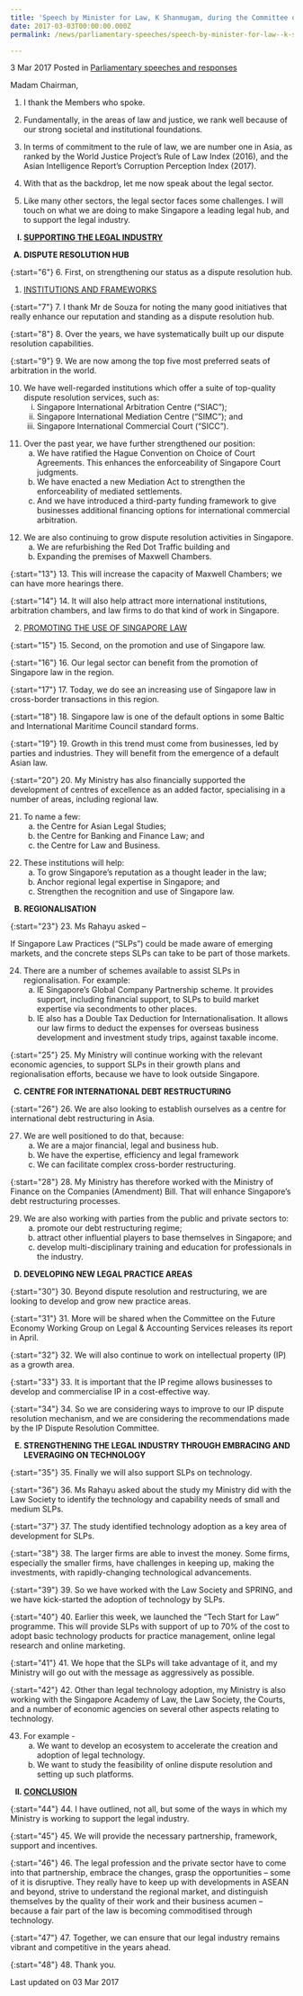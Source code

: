 ```yaml
---
title: 'Speech by Minister for Law, K Shanmugam, during the Committee of Supply Debate 2017'
date: 2017-03-03T00:00:00.000Z
permalink: /news/parliamentary-speeches/speech-by-minister-for-law--k-shanmugam--during-the-committee-of0

---
```



3 Mar 2017 Posted in [Parliamentary speeches and responses](/news/parliamentary-speeches)


Madam Chairman,

1. I thank the Members who spoke. 

2. Fundamentally, in the areas of law and justice, we rank well because of our strong societal and institutional foundations.


3. In terms of commitment to the rule of law, we are number one in Asia, as ranked by the World Justice Project’s Rule of Law Index (2016), and the Asian Intelligence Report’s Corruption Perception Index (2017).


4. With that as the backdrop, let me now speak about the legal sector. 


5. Like many other sectors, the legal sector faces some challenges. I will touch on what we are doing to make Singapore a leading legal hub, and to support the legal industry.

<ol style="list-style-type: upper-roman; font-weight:bold;">
<li><u>SUPPORTING THE LEGAL INDUSTRY</u></li>
</ol>


<ol style="list-style-type: upper-alpha; font-weight:bold;">
<li>DISPUTE RESOLUTION HUB </li>
</ol>

{:start="6"}
6. First, on strengthening our status as a dispute resolution hub. 

<ol start="1">
<li><u> INSTITUTIONS AND FRAMEWORKS </u></li>
</ol>


{:start="7"}
7. I thank Mr de Souza for noting the many good initiatives that really enhance our reputation and standing as a dispute resolution hub.

{:start="8"}
8. Over the years, we have systematically built up our dispute resolution capabilities. 

{:start="9"}
9. We are now among the top five most preferred seats of arbitration in the world.

<ol start="10">
<li> We have well-regarded institutions which offer a suite of top-quality dispute resolution services, such as: 

<ol style="list-style-type: lower-roman">
<li>Singapore International Arbitration Centre (“SIAC”);</li>
<li>Singapore International Mediation Centre (“SIMC”); and </li>
<li>Singapore International Commercial Court (“SICC”).</li>
</ol>

</li>
</ol>


<ol start="11">
<li>Over the past year, we have further strengthened our position:

<ol style="list-style-type: lower-alpha">
<li> We have ratified the Hague Convention on Choice of Court Agreements. This enhances the enforceability of Singapore Court judgments. </li>
<li>We have enacted a new Mediation Act to strengthen the enforceability of mediated settlements. </li>
<li>And we have introduced a third-party funding framework to give businesses additional financing options for international commercial arbitration.</li>
</ol>

</li>
</ol>


<ol start="12">
<li>We are also continuing to grow dispute resolution activities in Singapore. 

<ol style="list-style-type: lower-alpha">
<li>We are refurbishing the Red Dot Traffic building and</li>
<li>Expanding the premises of Maxwell Chambers.</li>
</ol>

</li>
</ol>


{:start="13"}
13. This will increase the capacity of Maxwell Chambers; we can have more hearings there.

{:start="14"}
14. It will also help attract more international institutions, arbitration chambers, and law firms to do that kind of work in Singapore. 


<ol start="2">
<li><u>PROMOTING THE USE OF SINGAPORE LAW</u></li>
</ol>


{:start="15"}
15. Second, on the promotion and use of Singapore law.

{:start="16"}
16. Our legal sector can benefit from the promotion of Singapore law in the region. 

{:start="17"}
17. Today, we do see an increasing use of Singapore law in cross-border transactions in this region.

{:start="18"}
18. Singapore law is one of the default options in some Baltic and International Maritime Council standard forms.

{:start="19"}
19. Growth in this trend must come from businesses, led by parties and industries. They will benefit from the emergence of a default Asian law. 

{:start="20"}
20. My Ministry has also financially supported the development of centres of excellence as an added factor, specialising in a number of areas, including regional law. 



<ol start="21">
<li>To name a few: 

<ol style="list-style-type: lower-alpha">
<li> the Centre for Asian Legal Studies; </li>
<li>the Centre for Banking and Finance Law; and</li>
<li>the Centre for Law and Business.</li>
</ol>

</li>
</ol>

<ol start="22">
<li>These institutions will help:

<ol style="list-style-type: lower-alpha">
<li>To grow Singapore’s reputation as a thought leader in the law;</li>
<li>Anchor regional legal expertise in Singapore; and</li>
<li>Strengthen the recognition and use of Singapore law. </li>
</ol>

</li>
</ol>


<ol start="2" style="list-style-type: upper-alpha; font-weight:bold;">
<li>REGIONALISATION </li>
</ol>

{:start="23"}
23. Ms Rahayu asked – 

If Singapore Law Practices (“SLPs”) could be made aware of emerging markets, and the concrete steps SLPs can take to be part of those markets.


<ol start="24">
<li>There are a number of schemes available to assist SLPs in regionalisation. 
For example: 
<ol style="list-style-type: lower-alpha">
<li>IE Singapore’s Global Company Partnership scheme. It provides support, including financial support, to SLPs to build market expertise via secondments to other places. </li>
<li> IE also has a Double Tax Deduction for Internationalisation. It allows our law firms to deduct the expenses for overseas business development and investment study trips, against taxable income.

</li>
</ol>
</li>
</ol>

{:start="25"}
25. My Ministry will continue working with the relevant economic agencies, to support SLPs in their growth plans and regionalisation efforts, because we have to look outside Singapore.


<ol start="3" style="list-style-type: upper-alpha; font-weight:bold;">
<li>CENTRE FOR INTERNATIONAL DEBT RESTRUCTURING</li>
</ol>


{:start="26"}
26. We are also looking to establish ourselves as a centre for international debt restructuring in Asia. 


<ol start="27">
<li>We are well positioned to do that, because: 

<ol style="list-style-type: lower-alpha">
<li>We are a major financial, legal and business hub.</li>
<li>We have the expertise, efficiency and legal framework</li>
<li>We can facilitate complex cross-border restructuring.</li>
</ol>

</li>
</ol>


{:start="28"}
28. My Ministry has therefore worked with the Ministry of Finance on the Companies (Amendment) Bill. That will enhance Singapore’s debt restructuring processes. 

<ol start="29">
<li>We are also working with parties from the public and private sectors to: 

<ol style="list-style-type: lower-alpha">
<li>promote our debt restructuring regime;</li>
<li>attract other influential players to base themselves in Singapore; and</li>
<li>develop multi-disciplinary training and education for professionals in the industry.</li>
</ol>

</li>
</ol>


<ol start="4" style="list-style-type: upper-alpha; font-weight:bold;">
<li>DEVELOPING NEW LEGAL PRACTICE AREAS </li>
</ol>


{:start="30"}
30. Beyond dispute resolution and restructuring, we are looking to develop and grow new practice areas. 

{:start="31"}
31. More will be shared when the Committee on the Future Economy Working Group on Legal & Accounting Services releases its report in April. 

{:start="32"}
32. We will also continue to work on intellectual property (IP) as a growth area. 

{:start="33"}
33. It is important that the IP regime allows businesses to develop and commercialise IP in a cost-effective way. 

{:start="34"}
34. So we are considering ways to improve to our IP dispute resolution mechanism, and we are considering the recommendations made by the IP Dispute Resolution Committee.

<ol start="5" style="list-style-type: upper-alpha; font-weight:bold;">
<li>STRENGTHENING THE LEGAL INDUSTRY THROUGH EMBRACING AND LEVERAGING ON TECHNOLOGY</li>
</ol>


{:start="35"}
35. Finally we will also support SLPs on technology. 

{:start="36"}
36. Ms Rahayu asked about the study my Ministry did with the Law Society to identify the technology and capability needs of small and medium SLPs. 

{:start="37"}
37. The study identified technology adoption as a key area of development for SLPs.

{:start="38"}
38. The larger firms are able to invest the money. Some firms, especially the smaller firms, have challenges in keeping up, making the investments, with rapidly-changing technological advancements. 

{:start="39"}
39. So we have worked with the Law Society and SPRING, and we have kick-started the adoption of technology by SLPs.

{:start="40"}
40. Earlier this week, we launched the “Tech Start for Law” programme. This will provide SLPs with support of up to 70% of the cost to adopt basic technology products for practice management, online legal research and online marketing.

{:start="41"}
41. We hope that the SLPs will take advantage of it, and my Ministry will go out with the message as aggressively as possible. 

{:start="42"}
42. Other than legal technology adoption, my Ministry is also working with the Singapore Academy of Law, the Law Society, the Courts, and a number of economic agencies on several other aspects relating to technology.

<ol start="43">
<li>For example - 

<ol style="list-style-type: lower-alpha">
<li>We want to develop an ecosystem to accelerate the creation and adoption of legal technology. </li>
<li>We want to study the feasibility of online dispute resolution and setting up such platforms. </li>
</ol>

</li>
</ol>


<ol start="2" style="list-style-type: upper-roman; font-weight:bold;">
<li><u>CONCLUSION</u></li>
</ol>

{:start="44"}
44. I have outlined, not all, but some of the ways in which my Ministry is working to support the legal industry.

{:start="45"}
45. We will provide the necessary partnership, framework, support and incentives. 

{:start="46"}
46. The legal profession and the private sector have to come into that partnership, embrace the changes, grasp the opportunities – some of it is disruptive. They really have to keep up with developments in ASEAN and beyond, strive to understand the regional market, and distinguish themselves by the quality of their work and their business acumen – because a fair part of the law is becoming commoditised through technology.

{:start="47"}
47. Together, we can ensure that our legal industry remains vibrant and competitive in the years ahead. 

{:start="48"}
48. Thank you.






<p class="right-side-updated">Last updated on 03 Mar 2017</p> 
